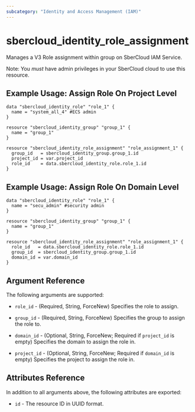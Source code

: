 ```yaml
---
subcategory: "Identity and Access Management (IAM)"
---
```


# sbercloud\_identity\_role\_assignment

Manages a V3 Role assignment within group on SberCloud IAM Service.

Note: You _must_ have admin privileges in your SberCloud cloud to use
this resource. 

## Example Usage: Assign Role On Project Level

```hcl
data "sbercloud_identity_role" "role_1" {
  name = "system_all_4" #ECS admin
}

resource "sbercloud_identity_group" "group_1" {
  name = "group_1"
}

resource "sbercloud_identity_role_assignment" "role_assignment_1" {
  group_id   = sbercloud_identity_group.group_1.id
  project_id = var.project_id
  role_id    = data.sbercloud_identity_role.role_1.id
}
```

## Example Usage: Assign Role On Domain Level

```hcl
data "sbercloud_identity_role" "role_1" {
  name = "secu_admin" #security admin
}

resource "sbercloud_identity_group" "group_1" {
  name = "group_1"
}

resource "sbercloud_identity_role_assignment" "role_assignment_1" {
  role_id   = data.sbercloud_identity_role.role_1.id
  group_id  = sbercloud_identity_group.group_1.id
  domain_id = var.domain_id
}

```

## Argument Reference

The following arguments are supported:

* `role_id` - (Required, String, ForceNew) Specifies the role to assign.

* `group_id` - (Required, String, ForceNew) Specifies the group to assign the role to.

* `domain_id` - (Optional, String, ForceNew; Required if `project_id` is empty) Specifies the domain to assign the role in.

* `project_id` - (Optional, String, ForceNew; Required if `domain_id` is empty) Specifies the project to assign the role in.

## Attributes Reference

In addition to all arguments above, the following attributes are exported:

* `id` - The resource ID in UUID format.
